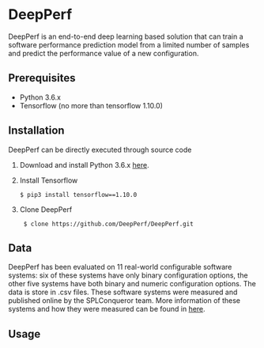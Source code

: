 # DeepPerf

DeepPerf is an end-to-end deep learning based solution that can train a software performance prediction model from a limited number of samples and predict the performance value of a new configuration. 

## Prerequisites

- Python 3.6.x
- Tensorflow (no more than tensorflow 1.10.0)

## Installation

DeepPerf can be directly executed through source code

1. Download and install Python 3.6.x [here](https://www.python.org/downloads/).

2. Install Tensorflow

    ```$ pip3 install tensorflow==1.10.0```

3. Clone DeepPerf

    ``` $ clone https://github.com/DeepPerf/DeepPerf.git```


## Data

DeepPerf has been evaluated on 11 real-world configurable software systems: six of these systems have only binary configuration options, the
other five systems have both binary and numeric configuration options. The data is store in .csv files. These software systems were measured and published
online by the SPLConqueror team. More information of these systems and how they were measured can be found in [here](http://www.fosd.de/SPLConqueror/).

## Usage
